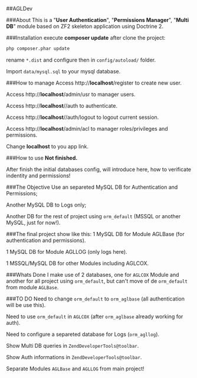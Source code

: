 ##AGLDev

###About
This is a "<b>User Authentication</b>", "<b>Permissions Manager</b>", "<b>Multi DB</b>" module based on ZF2 skeleton application using Doctrine 2.

###Installation
execute <b>composer update</b> after clone the project:
```sh
php composer.phar update
```

rename `*.dist` and configure then in `config/autoload/` folder.

Import `data/mysql.sql` to your mysql database.

###How to manage
Access http://<b>localhost</b>/register to create new user.

Access http://<b>localhost</b>/admin/usr to manager users.

Access http://<b>localhost</b>//auth to authenticate.

Access http://<b>localhost</b>//auth/logout to logout current session.

Access http://<b>localhost</b>/admin/acl to manager roles/privileges and permissions.

Change <b>localhost</b> to you app link.

###How to use
<b>Not finished.</b>

After finish the initial databases config, will introduce here, how to verificate indentity and permissions! 

###The Objective
Use an separeted MySQL DB for Authentication and Permissions;

Another MySQL DB to Logs only;

Another DB for the rest of project using `orm_default` (MSSQL or another MySQL, just for now!).

###The final project show like this:
1 MySQL DB for Module AGLBase (for authentication and permissions).

1 MySQL DB for Module AGLLOG (only logs here).

1 MSSQL/MySQL DB for other Modules including AGLCOX.

###Whats Done
I make use of 2 databases, one for `AGLCOX` Module and another for all project using `orm_default`, but can't move of de `orm_default` from module `AGLBase`.

###TO DO
Need to change `orm_default` to `orm_aglbase` (all authentication will be use this).

Need to use `orm_default` in `AGLCOX` (after `orm_aglbase` already working for auth).

Need to configure a separeted database for Logs (`orm_agllog`).

Show Multi DB queries in `ZendDeveloperTools@toolbar`.

Show Auth informations in `ZendDeveloperTools@toolbar`.

Separate Modules `AGLBase` and `AGLLOG` from main project!
